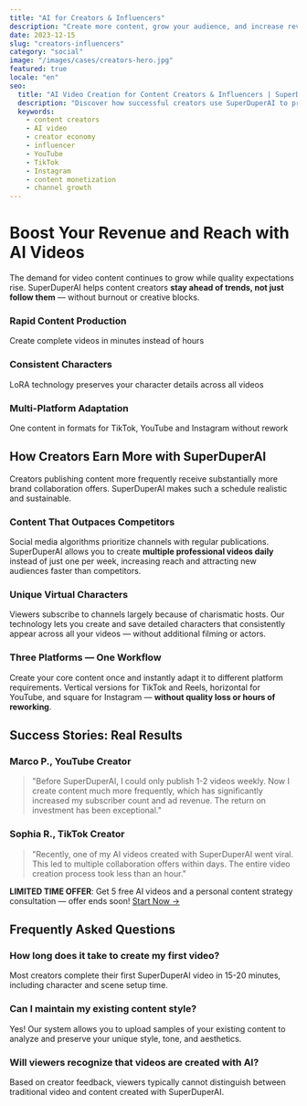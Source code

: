 ```yaml
---
title: "AI for Creators & Influencers"
description: "Create more content, grow your audience, and increase revenue with AI-powered video creation"
date: 2023-12-15
slug: "creators-influencers"
category: "social"
image: "/images/cases/creators-hero.jpg"
featured: true
locale: "en"
seo:
  title: "AI Video Creation for Content Creators & Influencers | SuperDuperAI"
  description: "Discover how successful creators use SuperDuperAI to produce quality content faster than competitors. Join them today!"
  keywords:
    - content creators
    - AI video
    - creator economy
    - influencer
    - YouTube
    - TikTok
    - Instagram
    - content monetization
    - channel growth
---
```


# Boost Your Revenue and Reach with AI Videos

The demand for video content continues to grow while quality expectations rise. SuperDuperAI helps content creators **stay ahead of trends, not just follow them** — without burnout or creative blocks.

### Rapid Content Production

Create complete videos in minutes instead of hours


  ### Consistent Characters

LoRA technology preserves your character details across all videos


  ### Multi-Platform Adaptation

One content in formats for TikTok, YouTube and Instagram without rework




## How Creators Earn More with SuperDuperAI

Creators publishing content more frequently receive substantially more brand collaboration offers. SuperDuperAI makes such a schedule realistic and sustainable.

### Content That Outpaces Competitors

Social media algorithms prioritize channels with regular publications. SuperDuperAI allows you to create **multiple professional videos daily** instead of just one per week, increasing reach and attracting new audiences faster than competitors.

### Unique Virtual Characters

Viewers subscribe to channels largely because of charismatic hosts. Our technology lets you create and save detailed characters that consistently appear across all your videos — without additional filming or actors.

### Three Platforms — One Workflow

Create your core content once and instantly adapt it to different platform requirements. Vertical versions for TikTok and Reels, horizontal for YouTube, and square for Instagram — **without quality loss or hours of reworking**.

## Success Stories: Real Results

### Marco P., YouTube Creator

> "Before SuperDuperAI, I could only publish 1-2 videos weekly. Now I create content much more frequently, which has significantly increased my subscriber count and ad revenue. The return on investment has been exceptional."

### Sophia R., TikTok Creator

> "Recently, one of my AI videos created with SuperDuperAI went viral. This led to multiple collaboration offers within days. The entire video creation process took less than an hour."


  **LIMITED TIME OFFER**: Get 5 free AI videos and a personal content strategy
  consultation — offer ends soon! [Start Now →](#)


## Frequently Asked Questions

### How long does it take to create my first video?

Most creators complete their first SuperDuperAI video in 15-20 minutes, including character and scene setup time.

### Can I maintain my existing content style?

Yes! Our system allows you to upload samples of your existing content to analyze and preserve your unique style, tone, and aesthetics.

### Will viewers recognize that videos are created with AI?

Based on creator feedback, viewers typically cannot distinguish between traditional video and content created with SuperDuperAI.
